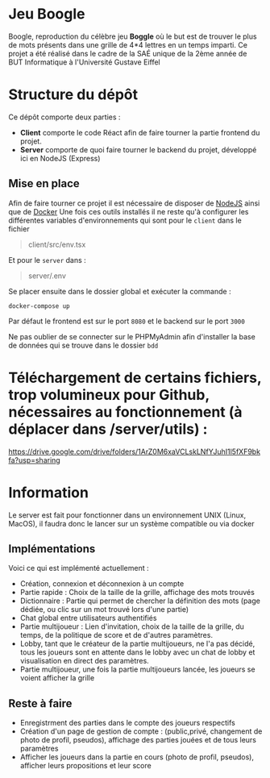 # Jeu Boogle
Boogle, reproduction du célèbre jeu  **Boggle** où le but est de trouver le plus de mots présents dans une grille de 4*4 lettres en un temps imparti.
Ce projet a été réalisé dans le cadre de la SAÉ unique de la 2ème année de BUT Informatique à l'Université Gustave Eiffel

# Structure du dépôt
Ce dépôt comporte deux parties : 
- **Client** comporte le code Réact afin de faire tourner la partie frontend du projet.
- **Server** comporte de quoi faire tourner le backend du projet, développé ici en NodeJS (Express)

## Mise en place
Afin de faire tourner ce projet il est nécessaire de disposer de [NodeJS](https://nodejs.org/en) ainsi que de [Docker](https://www.docker.com/)
Une fois ces outils installés il ne reste qu'à configurer les différentes variables d'environnements qui sont pour le `client` dans le fichier 

> client/src/env.tsx 

Et pour le `server` dans :

> server/.env


Se placer ensuite dans le dossier global et exécuter la commande :

    docker-compose up
Par défaut le frontend est sur le port `8080` et le backend sur le port `3000`

Ne pas oublier de se connecter sur le PHPMyAdmin afin d'installer la base de données qui se trouve dans le dossier `bdd`

# Téléchargement de certains fichiers, trop volumineux pour Github, nécessaires au fonctionnement (à déplacer dans /server/utils) : 
https://drive.google.com/drive/folders/1ArZ0M6xaVCLskLNfYJuhI1l5fXF9bkfa?usp=sharing
# Information
Le server est fait pour fonctionner dans un environnement UNIX (Linux, MacOS), il faudra donc le lancer sur un système compatible ou via docker
## Implémentations
Voici ce qui est implémenté actuellement :
- Création, connexion et déconnexion à un compte
- Partie rapide : Choix de la taille de la grille, affichage des mots trouvés
- Dictionnaire : Partie qui permet de chercher la définition des mots (page dédiée, ou clic sur un mot trouvé lors d'une partie)
- Chat global entre utilisateurs authentifiés
- Partie multijoueur : Lien d'invitation, choix de la taille de la grille, du temps, de la politique de score et de d'autres paramètres.
- Lobby, tant que le créateur de la partie multijoueurs, ne l'a pas décidé, tous les joueurs sont en attente dans le lobby avec un chat de lobby et visualisation en direct des paramètres.
- Partie multijoueur, une fois la partie multijoueurs lancée, les joueurs se voient afficher la grille

## Reste à faire
- Enregistrment des parties dans le compte des joueurs respectifs
- Création d'un page de gestion de compte : (public,privé, changement de photo de profil, pseudos), affichage des parties jouées et de tous leurs paramètres
- Afficher les joueurs dans la partie en cours (photo de profil, pseudos), afficher leurs propositions et leur score



